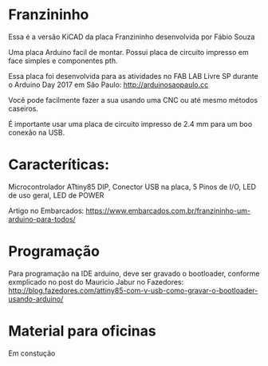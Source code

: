 # Franzininho

Essa é a versão KiCAD da placa Franzininho desenvolvida por Fábio Souza

Uma placa Arduino facil de montar. Possui placa de circuito impresso em face simples e componentes pth. 

Essa placa foi desenvolvida para as atividades no FAB LAB Livre SP durante o Arduino Day 2017 em São Paulo: http://arduinosaopaulo.cc


Você pode facilmente fazer a sua usando uma CNC ou até mesmo métodos caseiros.

É importante usar uma placa de circuito impresso de 2.4 mm para um boo conexão na USB.


# Caracteríticas:

Microcontrolador ATtiny85 DIP, Conector USB na placa, 5 Pinos de I/O, LED de uso geral, LED de POWER

Artigo no Embarcados: https://www.embarcados.com.br/franzininho-um-arduino-para-todos/


# Programação


Para programação na IDE arduino, deve ser gravado o bootloader, conforme exmplicado no post do Mauricio Jabur no Fazedores: http://blog.fazedores.com/attiny85-com-v-usb-como-gravar-o-bootloader-usando-arduino/


# Material para oficinas

Em constução
